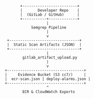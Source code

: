             +-------------------------+
            |       Developer Repo    |
            |  (GitLab / GitHub)      |
            +-----------+-------------+
                        |
                 Semgrep Pipeline
                        |
                        v
      +--------------------------------+
      |  Static Scan Artifacts (JSON)  |
      +--------------------------------+
                        |
             gitlab_artifact_upload.py
                        |
                        v
     +-----------------------------------+
     |     Evidence Bucket (S3 cc7/)     |
     |  ecr-scan.json | deploy-alarms.json |
     +-----------------------------------+
                        ^
             ECR & CloudWatch Exports
